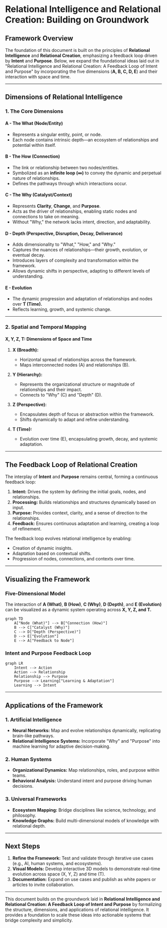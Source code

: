 # Relational Intelligence and Relational Creation: Building on Groundwork

## Framework Overview

The foundation of this document is built on the principles of **Relational Intelligence** and **Relational Creation**, emphasizing a feedback loop driven by **Intent** and **Purpose**. Below, we expand the foundational ideas laid out in "Relational Intelligence and Relational Creation: A Feedback Loop of Intent and Purpose" by incorporating the five dimensions (**A, B, C, D, E**) and their interaction with space and time.

---

## Dimensions of Relational Intelligence

### **1. The Core Dimensions**

#### **A - The What (Node/Entity)**

- Represents a singular entity, point, or node.
- Each node contains intrinsic depth—an ecosystem of relationships and potential within itself.

#### **B - The How (Connection)**

- The link or relationship between two nodes/entities.
- Symbolized as an **infinite loop (∞)** to convey the dynamic and perpetual nature of relationships.
- Defines the pathways through which interactions occur.

#### **C - The Why (Catalyst/Context)**

- Represents **Clarity**, **Change**, and **Purpose**.
- Acts as the driver of relationships, enabling static nodes and connections to take on meaning.
- Without "Why," the network lacks intent, direction, and adaptability.

#### **D - Depth (Perspective, Disruption, Decay, Deliverance)**

- Adds dimensionality to "What," "How," and "Why."
- Captures the nuances of relationships—their growth, evolution, or eventual decay.
- Introduces layers of complexity and transformation within the framework.
- Allows dynamic shifts in perspective, adapting to different levels of understanding.

#### **E - Evolution**

- The dynamic progression and adaptation of relationships and nodes over **T (Time).**
- Reflects learning, growth, and systemic change.

---

### **2. Spatial and Temporal Mapping**

#### **X, Y, Z, T: Dimensions of Space and Time**

1. **X (Breadth):**

   - Horizontal spread of relationships across the framework.
   - Maps interconnected nodes (A) and relationships (B).

2. **Y (Hierarchy):**

   - Represents the organizational structure or magnitude of relationships and their impact.
   - Connects to "Why" (C) and "Depth" (D).

3. **Z (Perspective):**

   - Encapsulates depth of focus or abstraction within the framework.
   - Shifts dynamically to adapt and refine understanding.

4. **T (Time):**

   - Evolution over time (E), encapsulating growth, decay, and systemic adaptation.

---

## The Feedback Loop of Relational Creation

The interplay of **Intent** and **Purpose** remains central, forming a continuous feedback loop:

1. **Intent:** Drives the system by defining the initial goals, nodes, and relationships.
2. **Processing:** Builds relationships and structures dynamically based on input.
3. **Purpose:** Provides context, clarity, and a sense of direction to the relationships.
4. **Feedback:** Ensures continuous adaptation and learning, creating a loop of refinement.

The feedback loop evolves relational intelligence by enabling:

- Creation of dynamic insights.
- Adaptation based on contextual shifts.
- Progression of nodes, connections, and contexts over time.

---

## Visualizing the Framework

### **Five-Dimensional Model**

The interaction of **A (What)**, **B (How)**, **C (Why)**, **D (Depth)**, and **E (Evolution)** can be visualized as a dynamic system operating across **X, Y, Z, and T.**

```mermaid
graph TD
    A["Node (What)"] --> B["Connection (How)"]
    B --> C["Catalyst (Why)"]
    C --> D["Depth (Perspective)"]
    D --> E["Evolution"]
    E --> A["Feedback to Node"]
```

### **Intent and Purpose Feedback Loop**

```mermaid
graph LR
    Intent --> Action
    Action --> Relationship
    Relationship --> Purpose
    Purpose --> Learning["Learning & Adaptation"]
    Learning --> Intent
```

---

## Applications of the Framework

### **1. Artificial Intelligence**

- **Neural Networks:** Map and evolve relationships dynamically, replicating brain-like pathways.
- **Relational Intelligence Systems:** Incorporate "Why" and "Purpose" into machine learning for adaptive decision-making.

### **2. Human Systems**

- **Organizational Dynamics:** Map relationships, roles, and purpose within teams.
- **Behavioral Analysis:** Understand intent and purpose driving human decisions.

### **3. Universal Frameworks**

- **Ecosystem Mapping:** Bridge disciplines like science, technology, and philosophy.
- **Knowledge Graphs:** Build multi-dimensional models of knowledge with relational depth.

---

## Next Steps

1. **Refine the Framework:** Test and validate through iterative use cases (e.g., AI, human systems, and ecosystems).
2. **Visual Models:** Develop interactive 3D models to demonstrate real-time evolution across space (X, Y, Z) and time (T).
3. **Documentation:** Expand on use cases and publish as white papers or articles to invite collaboration.

---

This document builds on the groundwork laid in **Relational Intelligence and Relational Creation: A Feedback Loop of Intent and Purpose** by formalizing the structure, dimensions, and applications of relational intelligence. It provides a foundation to scale these ideas into actionable systems that bridge complexity and simplicity.

